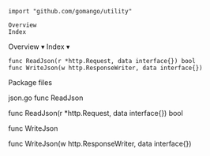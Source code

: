 

    import "github.com/gomango/utility"

    Overview
    Index

Overview ▾
Index ▾

    func ReadJson(r *http.Request, data interface{}) bool
    func WriteJson(w http.ResponseWriter, data interface{})

Package files

json.go
func ReadJson

func ReadJson(r *http.Request, data interface{}) bool

func WriteJson

func WriteJson(w http.ResponseWriter, data interface{})